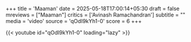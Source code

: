 +++
title = 'Maaman'
date = 2025-05-18T17:00:14+05:30
draft = false
mreviews = ["Maaman"]
critics = ['Avinash Ramachandran']
subtitle = ""
media = 'video'
source = 'qOdI9kYh1-0'
score = 6
+++

{{< youtube id="qOdI9kYh1-0" loading="lazy" >}}
